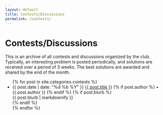 ```yaml
---
layout: default
title: Contests/Discussions
permalink: /contests/
---
```


# Contests/Discussions

This is an archive of all contests and discussions organized by the club.
Typically, an interesting problem is posted periodically, and solutions are
received over a period of 3 weeks. The best solutions are awarded and shared by
the end of the month.

<div class="post-block">
    <ul>
        {% for post in site.categories.contests %}
            <li>
                <span class="post-date"> {{ post.date | date: "%d %b %Y" }} </span>
                <a class="post-link" href="{{ post.url | relative_url }}">{{ post.title }}</a>
                {% if post.author %}
                    <span class="dot">•</span>
                    <span class="post-author">{{ post.author }}</span>
                {% endif %}
                {% if post.blurb %}
                    <div class="post-blurb">{{ post.blurb | markdownify }}</div>
                {% endif %}
            </li>
        {% endfor %}
    </ul>
</div>
